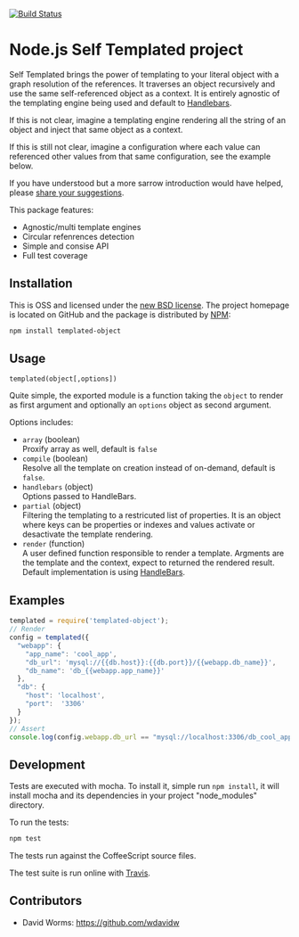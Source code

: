 [![Build Status](https://secure.travis-ci.org/adaltas/node-templated-object.png)][travis]

# Node.js Self Templated project

Self Templated brings the power of templating to your literal object with a graph resolution of the references. It traverses an object recursively and use the same self-referenced object as a context. It is entirely agnostic of the templating engine being used and default to [Handlebars](https://handlebarsjs.com/).

If this is not clear, imagine a templating engine rendering all the string of an object and inject that same object as a context.

If this is still not clear, imagine a configuration where each value can referenced other values from that same configuration, see the example below.

If you have understood but a more sarrow introduction would have helped, please [share your suggestions](https://github.com/adaltas/self-templated/edit/master/README.md).

This package features:

* Agnostic/multi template engines
* Circular refenrences detection
* Simple and consise API
* Full test coverage

## Installation

This is OSS and licensed under the [new BSD license][license]. The project
homepage is located on GitHub and the package is distributed by [NPM](https://www.npmjs.com/package/templated-object):

```bash
npm install templated-object
```

## Usage

`templated(object[,options])`

Quite simple, the exported module is a function taking the `object` to render as
first argument and optionally an `options` object as second argument.

Options includes:

* `array` (boolean)   
  Proxify array as well, default is `false`
* `compile` (boolean)   
  Resolve all the template on creation instead of on-demand, default is `false`.
* `handlebars` (object)   
  Options passed to HandleBars.
* `partial` (object)   
  Filtering the templating to a restricuted list of properties. It is an object
  where keys can be properties or indexes and values activate or desactivate
  the template rendering.
* `render` (function)   
  A user defined function responsible to render a template. Argments are the template and the context, expect to returned the rendered result. Default implementation is using [HandleBars](http://handlebarsjs.com).

## Examples

```js
templated = require('templated-object');
// Render
config = templated({
  "webapp": {
    "app_name": 'cool_app',
    "db_url": 'mysql://{{db.host}}:{{db.port}}/{{webapp.db_name}}',
    "db_name": 'db_{{webapp.app_name}}'
  },
  "db": {
    "host": 'localhost',
    "port":  '3306'
  }
});
// Assert
console.log(config.webapp.db_url == "mysql://localhost:3306/db_cool_app");
```

## Development

Tests are executed with mocha. To install it, simple run `npm install`, it will install
mocha and its dependencies in your project "node_modules" directory.

To run the tests:
```bash
npm test
```

The tests run against the CoffeeScript source files.

The test suite is run online with [Travis][travis].

## Contributors

*   David Worms: <https://github.com/wdavidw>

[travis]: http://travis-ci.org/adaltas/node-templated-object
[license]: https://github.com/adaltas/node-templated-object/blob/master/LICENSE.md
